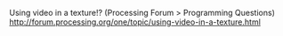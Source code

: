 Using video in a texture!? (Processing Forum > Programming Questions)
http://forum.processing.org/one/topic/using-video-in-a-texture.html
